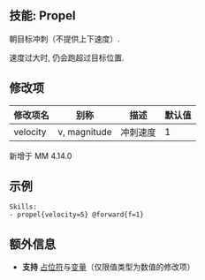 技能: Propel
--------------------------

朝目标冲刺（不提供上下速度）.  

速度过大时, 仍会跑超过目标位置.

修改项
----------

| 修改项名 | 别称    | 描述                                                                                                    | 默认值 |
|-----------|------------|----------------------------------------------------------------------------------------------------------------|---------------|
| velocity  | v, magnitude       | 冲刺速度 | 1             |

新增于 MM 4.14.0

示例
--------

    Skills:
    - propel{velocity=5} @forward{f=1}

额外信息
-------

- **支持** [占位符](/技能/占位符)与[变量](/技能/变量)（仅限值类型为数值的修改项）